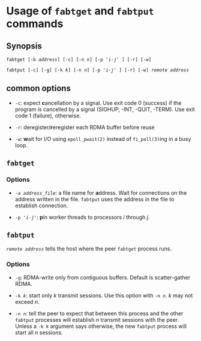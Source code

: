 # Usage of `fabtget` and `fabtput` commands

## Synopsis

`fabtget [-b `*`address`*`] [-c] [-n `*`n`*`] [-p '`*`i`*` - `*`j`*`' ] [-r] [-w]`

`fabtput [-c] [-g] [-k `*`k`*`] [-n `*`n`*`] [-p '`*`i`*` - `*`j`*`' ] [-r] [-w] `*`remote address`*

## common options

* `-c`: expect **c**ancellation by a signal.  Use exit code 0 (success)
  if the program is cancelled by a signal (SIGHUP, -INT, -QUIT, -TERM).
  Use exit code 1 (failure), otherwise.

* `-r`: deregister/**r**eregister each RDMA buffer before reuse

* `-w`: **w**ait for I/O using `epoll_pwait(2)` instead of
  `fi_poll(3)`ing in a busy loop.

## `fabtget`

### Options

* `-a `*`address_file`*: a file name for **a**ddress.  Wait for connections on
  the address written in the file.
  `fabtput` uses the address in the file to establish connection.

* `-p '`*`i`*` - `*`j`*`'`: **p**in worker threads to processors
  *i* through *j*.

## `fabtput`

*`remote address`* tells the host where the peer `fabtget` process
runs.

### Options

* `-g`: RDMA-write only from contiguous buffers.  Default is
  scatter-gather RDMA.

* `-k `*`k`*: start only *k* transmit sessions.  Use this option with
  `-n `*`n`*.  *k* may not exceed *n*.

* `-n `*`n`*: tell the peer to expect that between this process and the
  other `fabtput` processes will establish *n* transmit sessions with the
  peer.  Unless a `-k `*`k`* argument says otherwise, the new `fabtput`
  process will start all *n* sessions.

